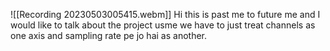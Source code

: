 
![[Recording 20230503005415.webm]]
Hi this is past me to future me and I would like to talk about the project usme we have to just treat channels as one axis and sampling rate pe jo hai as another. 